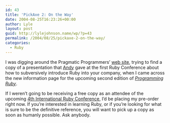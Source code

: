 ```yaml
---
id: 43
title: 'PickAxe 2: On the Way'
date: 2004-08-25T16:23:26+00:00
author: Lyle
layout: post
guid: http://lylejohnson.name/wp/?p=43
permalink: /2004/08/25/pickaxe-2-on-the-way/
categories:
  - Ruby
---
```

I was digging around the Pragmatic Programmers&#8217; [web site](http://www.pragmaticprogrammer.com/), trying to find a copy of a presentation that [Andy](http://www.toolshed.com/blog) gave at the first Ruby Conference about how to subversively introduce Ruby into your company, when I came across the new information page for the upcoming second edition of [_Programming Ruby_](http://www.pragmaticprogrammer.com/titles/ruby/index.html).

If I weren&#8217;t going to be receiving a free copy as an attendee of the upcoming [4th International Ruby Conference](http://www.rubycentral.org/conference/), I&#8217;d be placing my pre-order right now. If you&#8217;re interested in learning Ruby, or if you&#8217;re looking for what is sure to be the definitive reference, you will want to pick up a copy as soon as humanly possible. Ask anybody.